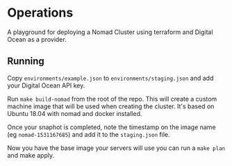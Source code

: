  # Operations

 A playground for deploying a Nomad Cluster using terraform and Digital Ocean as a provider.

## Running

Copy `environments/example.json` to `environments/staging.json` and add your Digital Ocean API key.

Run `make build-nomad` from the root of the repo. This will create a custom machine image that will be used when creating the cluster. It's based on Ubuntu 18.04 with nomad and docker installed.

Once your snaphot is completed, note the timestamp on the image name (eg `nomad-1531167685`) and add it to the `staging.json` file.

Now you have the base image your servers will use you can run a `make plan` and make apply.
